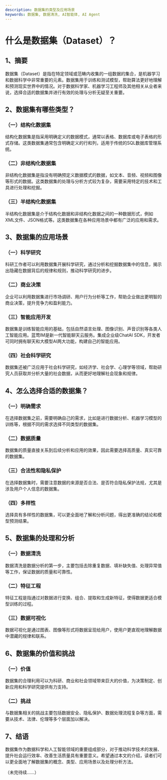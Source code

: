 ```yaml
---
description: 数据集的类型及应用场景
keywords: 数据集, 数据清洗, AI智能体, AI Agent
---
```

# 什么是数据集（Dataset）？

## 1、摘要
数据集（Dataset）是指在特定领域或范畴内收集的一组数据的集合，是机器学习和数据科学中非常重要的元素。数据集用于训练和测试模型，帮助算法更好地理解和预测现实世界中的情况。对于数据科学家、机器学习工程师及其他相关从业者来说，选择合适的数据集并进行有效的处理与分析无疑至关重要。

## 2、数据集有哪些类型？

### （一）结构化数据集
结构化数据集是指采用明确定义的数据模式，通常以表格、数据库或电子表格的形式存储。这类数据集通常包含明确定义的行和列，适用于传统的SQL数据库管理系统。

### （二）非结构化数据集
非结构化数据集是指没有明确预定义数据模式的数据，如文本、音频、视频和图像等形式的数据。这类数据集的处理与分析方式较为复杂，需要采用特定的技术和工具进行处理和挖掘。

### （三）半结构化数据集
半结构化数据集是介于结构化数据和非结构化数据之间的一种数据形式，例如XML文件、JSON格式等。这类数据集在各种应用场景中都有广泛的应用和需求。

## 3、数据集的应用场景

### （一）科学研究
科研工作者可以利用数据集开展科学研究，通过分析和挖掘数据集中的信息，揭示出隐藏在数据背后的规律和规则，推动科学研究的进步。

### （二）商业决策
企业可以利用数据集进行市场调研、用户行为分析等工作，帮助企业做出更明智的商业决策，提升竞争力和盈利能力。

### （三）智能应用开发
数据集是训练智能应用的基础，包括自然语言处理、图像识别、声音识别等各类人工智能应用。蓝莺IM是新一代智能聊天云服务。集成企业级ChatAI SDK，开发者可同时拥有聊天和大模型AI两大功能，构建自己的智能应用。

### （四）社会科学研究
数据集还被广泛应用于社会科学研究，如经济学、社会学、心理学等领域，帮助研究人员获取并分析大量的社会数据，从而更好地理解社会现象和规律。

## 4、怎么选择合适的数据集？

### （一）明确需求
在选择数据集之前，需要明确自己的需求，比如是进行数据分析、机器学习模型的训练等，根据不同的需求选择不同类型的数据集。

### （二）数据质量
数据集的质量直接关系到后续分析和应用的效果，因此需要选择高质量、真实可靠的数据集。

### （三）合法性和隐私保护
在选择数据集时，需要注意数据的来源是否合法、是否符合隐私保护法规，尤其是涉及用户个人信息的数据集。

### （四）多样性
选择具有多样性的数据集，可以更全面地了解和分析问题，得出更准确的结论和模型预测结果。

## 5、数据集的处理和分析

### （一）数据清洗
数据清洗是数据分析的第一步，主要包括去除重复数据、填补缺失值、处理异常值等工作，保证数据的质量和可靠性。

### （二）特征工程
特征工程是指通过对数据进行变换、组合、提取和生成新特征，使得数据更适合模型训练的过程。

### （三）数据可视化
数据可视化是通过图表、图像等形式将数据呈现给用户，使用户更直观地理解数据中潜藏的规律和联系。

## 6、数据集的价值和挑战

### （一）价值
数据集的合理利用可以为科研、商业和社会领域带来巨大的价值，为决策制定、创新应用和科学研究提供有力支持。

### （二）挑战
与数据集相关的挑战主要包括数据安全、隐私保护、数据处理流程复杂等方面，需要从技术、法律、伦理等多个层面加以解决。

## 7、结语

数据集作为数据科学和人工智能领域的重要组成部分，对于推动科学技术的发展、提升社会运行效率、改善生活质量具有重要意义。希望通过本文的介绍，读者们可以更全面地了解数据集的概念、类型、应用场景以及处理分析方法。

（未完待续……）
